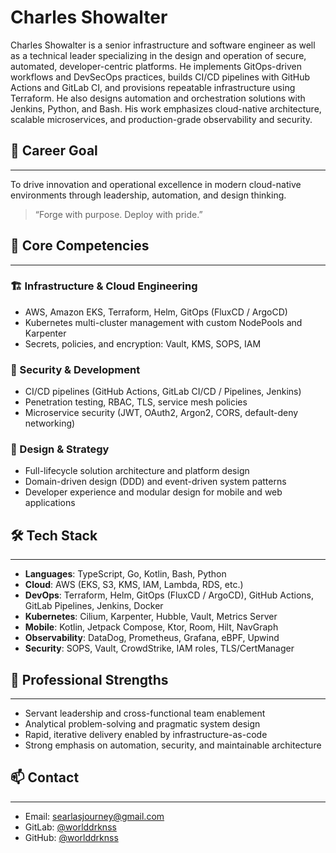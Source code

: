 # Charles Showalter

Charles Showalter is a senior infrastructure and software engineer as well as a technical leader specializing in the design and operation of secure, automated, developer-centric platforms. He implements GitOps-driven workflows and DevSecOps practices, builds CI/CD pipelines with GitHub Actions and GitLab CI, and provisions repeatable infrastructure using Terraform. He also designs automation and orchestration solutions with Jenkins, Python, and Bash. His work emphasizes cloud-native architecture, scalable microservices, and production-grade observability and security.

## 🧭 Career Goal

---

To drive innovation and operational excellence in modern cloud-native environments through leadership, automation, and design thinking.

> “Forge with purpose. Deploy with pride.”

## 🧠 Core Competencies

---

### 🏗 Infrastructure & Cloud Engineering

- AWS, Amazon EKS, Terraform, Helm, GitOps (FluxCD / ArgoCD)
- Kubernetes multi-cluster management with custom NodePools and Karpenter
- Secrets, policies, and encryption: Vault, KMS, SOPS, IAM

### 🔐 Security & Development

- CI/CD pipelines (GitHub Actions, GitLab CI/CD / Pipelines, Jenkins)
- Penetration testing, RBAC, TLS, service mesh policies
- Microservice security (JWT, OAuth2, Argon2, CORS, default-deny networking)

### 🎨 Design & Strategy

- Full-lifecycle solution architecture and platform design
- Domain-driven design (DDD) and event-driven system patterns
- Developer experience and modular design for mobile and web applications

## 🛠 Tech Stack

---

- **Languages**: TypeScript, Go, Kotlin, Bash, Python  
- **Cloud**: AWS (EKS, S3, KMS, IAM, Lambda, RDS, etc.)  
- **DevOps**: Terraform, Helm, GitOps (FluxCD / ArgoCD), GitHub Actions, GitLab Pipelines, Jenkins, Docker  
- **Kubernetes**: Cilium, Karpenter, Hubble, Vault, Metrics Server  
- **Mobile**: Kotlin, Jetpack Compose, Ktor, Room, Hilt, NavGraph  
- **Observability**: DataDog, Prometheus, Grafana, eBPF, Upwind  
- **Security**: SOPS, Vault, CrowdStrike, IAM roles, TLS/CertManager

## 💼 Professional Strengths

---

- Servant leadership and cross-functional team enablement
- Analytical problem-solving and pragmatic system design
- Rapid, iterative delivery enabled by infrastructure-as-code
- Strong emphasis on automation, security, and maintainable architecture

## 📫 Contact

---

- Email: [searlasjourney@gmail.com](mailto:searlasjourney@gmail.com)
- GitLab: [@worlddrknss](https://gitlab.com/worlddrknss)
- GitHub: [@worlddrknss](https://github.com/worlddrknss)
